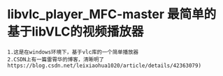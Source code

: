 # libvlc_player_MFC-master 最简单的基于libVLC的视频播放器
    1.这是在windows环境下，基于vlc库的一个简单播放器
    2.CSDN上有一篇雷霄华的博客，清晰明了
    https://blog.csdn.net/leixiaohua1020/article/details/42363079)
